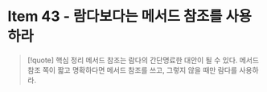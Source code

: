 # Item 43 - 람다보다는 메서드 참조를 사용하라

> [!quote] 핵심 정리
> 메서드 참조는 람다의 간단명료한 대안이 될 수 있다. 메서드 참조 쪽이 짧고 명확하다면 메서드 참조를 쓰고, 그렇지 않을 때만 람다를 사용하라.

